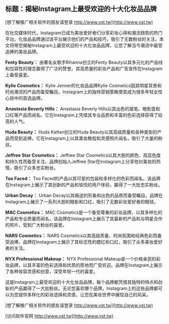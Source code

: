 ## **标题：揭秘Instagram上最受欢迎的十大化妆品品牌**

[想了解推广相关软件的朋友请登录 http://www.vst.tw](http://www.vst.tw)

在社交媒体时代，Instagram已成为美妆爱好者们分享彩妆心得和潮流趋势的热门平台。化妆品品牌通过该平台展示他们的产品和技巧，吸引了无数粉丝的关注。本文将带您揭秘Instagram上最受欢迎的十大化妆品品牌，让您了解当今潮流中最受追捧的美妆品牌。

**Fenty Beauty：**
由著名女歌手Rihanna创立的Fenty Beauty以其多元化的产品线和包容性的理念赢得了广泛的赞誉。其高质量的彩妆产品和广告宣传在Instagram上备受喜爱。

**Kylie Cosmetics：**
Kylie Jenner的化妆品品牌Kylie Cosmetics因其明星背景和时尚潮流的产品而备受瞩目。Instagram上的独特营销策略使其成为很多年轻女性心目中的首选品牌。

**Anastasia Beverly Hills：**
Anastasia Beverly Hills以其出色的眉笔、眼影盘和口红等产品而闻名。它在Instagram上凭借其专业品质和丰富的色彩选择获得了较高的人气。

**Huda Beauty：**
Huda Kattan创立的Huda Beauty以其高级质量和各种类型的产品而受到追捧。它在Instagram上以其美妆教程和灵感照片闻名，吸引了大量的粉丝。

**Jeffree Star Cosmetics：**
Jeffree Star Cosmetics以其大胆的颜色、高显色度和持久性而备受关注。品牌创始人Jeffree Star在Instagram上分享他对美妆的热情，吸引了众多忠实粉丝。

**Too Faced：**
Too Faced的产品以其可爱的包装和多样化的色彩而闻名。该品牌在Instagram上展示了其创新的产品和愉悦的用户体验，赢得了一大批忠实粉丝。

**Urban Decay：**
Urban Decay以其叛逆的形象和出色的品质而备受瞩目。品牌在Instagram上展示了一系列大胆的眼影和口红，吸引了无数彩妆爱好者的眼球。

**MAC Cosmetics：**
MAC Cosmetics是一个备受尊重的彩妆品牌，以其多样化的产品和专业质量而闻名。该品牌在Instagram上展示了其最新的产品和与明星合作的照片，受到广大粉丝的喜爱。

**NARS Cosmetics：**
NARS Cosmetics以其高级质量、时尚氛围和经典色彩而备受追捧。品牌在Instagram上展示了其标志性的腮红和口红，吸引了众多美妆爱好者的关注。

**NYX Professional Makeup：**
NYX Professional Makeup是一个价格亲民的彩妆品牌，以其丰富的色彩选择和优质的质地而广受欢迎。品牌在Instagram上展示了各种妆容灵感和创意，深受年轻一代的喜爱。

这是Instagram上最受欢迎的十大化妆品品牌，每个品牌都凭借其独特的特点和创新的产品赢得了一大批粉丝。无论您喜欢哪个品牌，Instagram上的这些品牌都可以为您提供多样化的彩妆选择和灵感，让您在美妆世界中展现自己的风采。

[想了解推广相关软件的朋友请登录 http://www.vst.tw](http://www.vst.tw)


[访问软件官网 http://www.vst.tw](http://www.vst.tw)
